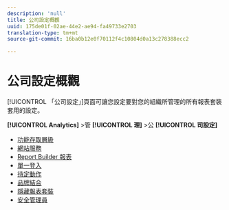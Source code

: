 ```yaml
---
description: 'null'
title: 公司設定概觀
uuid: 175de01f-02ae-44e2-ae94-fa49733e2703
translation-type: tm+mt
source-git-commit: 16ba0b12e0f70112f4c10804d0a13c278388ecc2

---
```



# 公司設定概觀

[!UICONTROL 「公司設定」]頁面可讓您設定要對您的組織所管理的所有報表套裝套用的設定。

**[!UICONTROL Analytics]** &gt;管 **[!UICONTROL 理]** &gt;公 **[!UICONTROL 司設定]**

+ [功能存取層級](feature-access-levels.md)
+ [網站服務](web-services-admin.md)
+ [Report Builder 報表](report-builder-reports-admin.md)
+ [單一登入](single-signon-admin.md)
+ [待定動作](pending-actions-admin.md)
+ [品牌結合](co-branding-admin.md)
+ [隱藏報表套裝](c-hide-report-suites.md)
+ [安全管理員](security-manager.md)

